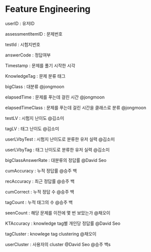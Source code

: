 # Feature Engineering

userID : 유저ID

assessmentItemID : 문제번호

testId : 시험지번호

answerCode : 정답여부

Timestamp : 문제를 풀기 시작한 시각

KnowledgeTag : 문제 분류 태그

bigClass : 대분류 @jongmoon 

elapsedTime : 문제를 푸는데 걸린 시간 @jongmoon 

elapsedTimeClass : 문제를 푸는데 걸린 시간을 클래스로 분류 @jongmoon 

testLV : 시험지 난이도 @김소미 

tagLV : 태그 난이도 @김소미 

userLVbyTest : 시험지 난이도로 분류한 유저 실력 @김소미 

userLVbyTag : 태그 난이도로 분류한 유저 실력 @김소미 

bigClassAnswerRate : 대분류의 정답률 @David Seo 

cumAccuracy : 누적 정답률 @승주 백  

recAccuracy : 최근 정답률 @승주 백  

cumCorrect : 누적 정답 수 @승주 백 

tagCount : 누적 태그의 수 @승주 백 

seenCount : 해당 문제를 이전에 몇 번 보았는가  @채오이 

KTAccuracy : knowledge tag별 개인당 정답률 @David Seo 

tagCluster : knowlege tag clustering @채오이 

userCluster : 사용자의 cluster @David Seo  @승주 백s